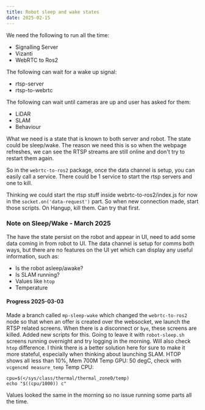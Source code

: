 ```yaml
---
title: Robot sleep and wake states
date: 2025-02-15
---
```

We need the following to run all the time:
- Signalling Server
- Vizanti
- WebRTC to Ros2

The following can wait for a wake up signal:
- rtsp-server
- rtsp-to-webrtc

The following can wait until cameras are up and user has asked for them:
- LiDAR
- SLAM
- Behaviour

<!--more-->
What we need is a state that is known to both server and robot. The state could be sleep/wake.
The reason we need this is so when the webpage refreshes, we can see the RTSP streams are still online and don't try to restart them again.

So in the `webrtc-to-ros2` package, once the data channel is setup, you can easily call a service. There could be 1 service to start the rtsp servers and one to kill.

Thinking we could start the rtsp stuff inside webrtc-to-ros2/index.js for now in the `socket.on('data-request')` part. So when new connection made, start those scripts. On Hangup, kill them. Can try that first.

### Note on Sleep/Wake - March 2025
The have the state persist on the robot and appear in UI, need to add some data coming in from robot to UI. The data channel is setup for comms both ways, but there are no features on the UI yet which can display any useful information, such as:
- Is the robot asleep/awake?
- Is SLAM running?
- Values like `htop`
- Temperature
#### Progress 2025-03-03
Made a branch called `mp-sleep-wake` which changed the `webrtc-to-ros2` node so that when an offer is created over the websocket, we launch the RTSP related screens. When there is a disconnect or `bye`, these screens are killed. Added new scripts for this.
Going to leave it with `robot-sleep.sh` screens running overnight and try logging in the morning. Will also check `htop` difference.
I think there is a better solution here for sure to make it more stateful, especially when thinking about launching SLAM.
HTOP shows all less than 10%, Mem 700M
Temp GPU: 50 degC, check with `vcgencmd measure_temp`
Temp CPU: 
```
cpu=$(</sys/class/thermal/thermal_zone0/temp)
echo "$((cpu/1000)) c"
```
Values looked the same in the morning so no issue running some parts all the time.
